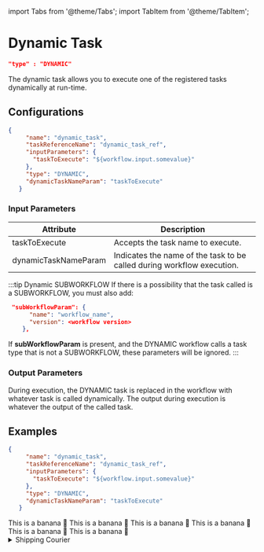 import Tabs from '@theme/Tabs';
import TabItem from '@theme/TabItem';

# Dynamic Task

```json
"type" : "DYNAMIC"
```

The dynamic task allows you to execute one of the registered tasks dynamically at run-time.

## Configurations

```json
{
     "name": "dynamic_task",
     "taskReferenceName": "dynamic_task_ref",
     "inputParameters": {
       "taskToExecute": "${workflow.input.somevalue}"
     },
     "type": "DYNAMIC",
     "dynamicTaskNameParam": "taskToExecute"
   }
```

### Input Parameters

| Attribute | Description | 
| -- | -- |
| taskToExecute | Accepts the task name to execute. |
| dynamicTaskNameParam | Indicates the name of the task to be called during workflow execution. | 

:::tip Dynamic SUBWORKFLOW​
If there is a possibility that the task called is a SUBWORKFLOW, you must also add:

```json
 "subWorkflowParam": {
      "name": "workflow_name",
      "version": <workflow version>
    },
```

If **subWorkflowParam** is present, and the DYNAMIC workflow calls a task type that is not a SUBWORKFLOW, these parameters will be ignored.
:::

### Output Parameters

During execution, the DYNAMIC task is replaced in the workflow with whatever task is called dynamically. The output during execution is whatever the output of the called task.

## Examples

<Tabs>
<TabItem value="JSON" label="JSON">

```json
{
     "name": "dynamic_task",
     "taskReferenceName": "dynamic_task_ref",
     "inputParameters": {
       "taskToExecute": "${workflow.input.somevalue}"
     },
     "type": "DYNAMIC",
     "dynamicTaskNameParam": "taskToExecute"
   }
```
</TabItem>
<TabItem value="Java" label="Java">
This is a banana 🍌
</TabItem>
<TabItem value="Python" label="Python">
  This is a banana 🍌
</TabItem>
<TabItem value="Golang" label="Golang">
    This is a banana 🍌
</TabItem>
<TabItem value="CSharp" label="CSharp">
  This is a banana 🍌
</TabItem>
<TabItem value="clojure" label="Clojure">
    This is a banana 🍌
</TabItem>
<TabItem value="Javascript" label="Javascript">
    This is a banana 🍌
</TabItem>
</Tabs>

<details><summary>Shipping Courier</summary>
<p>
Suppose in a workflow, we have to decide to ship the courier, but the decision is to be made during execution. The workflow looks like this:

```json
{
  "name": "Shipping_Flow",
  "description": "Ships smartly on the basis of Shipping info",
  "tasks": [
    {
      "name": "shipping_info",
      "taskReferenceName": "shipping_info",
      "inputParameters": {
      },
      "type": "SIMPLE"
    },
    {
      "name": "shipping_task",
      "taskReferenceName": "shipping_task",
      "inputParameters": {
        "taskToExecute": "${shipping_info.output.shipping_service}"
      },
      "type": "DYNAMIC",
      "dynamicTaskNameParam": "taskToExecute"
    }

  ],
}
```

The **shipping_info** task generates an output that is used to determine which task is run in the **shipping_task** DYNAMIC task. The line **"taskToExecute": "${shipping_info.output.shipping_service}"** reads the **shipping_service** output from **shipping_info**. In this example, there are two possible outputs, **ship_via_fedex** or **ship_via_ups**.

Here is the workflow with the DYNAMIC task:

![Conductor UI - Workflow Diagram](/img/tutorial/ShippingWorkflow.png)

Now, assume a workflow execution where **shipping_info** outputs:

```json
{
 "shipping_service": "ship_via_fedex"
}
```

The DYNAMIC task **shipping_task** has been replaced with **ship_via_fedex**:


![Conductor UI - Workflow Run](/img/tutorial/ShippingWorkflowRunning.png)

If the output is:

```json
{
  "shipping_service": "ship_via_ups"
}
```
The DYNAMIC task **shipping_task** has been replaced with **ship_via_ups**:

![Conductor UI - Workflow Run](/img/tutorial/ShippingWorkflowUPS.png)
</p>
</details>